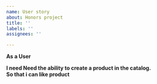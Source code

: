 ```yaml
---
name: User story
about: Honors project
title: ''
labels: ''
assignees: ''

---
```


**As a User**

  **I need   Need the ability to create a product in the catalog.**  
 **So that i can like product**
